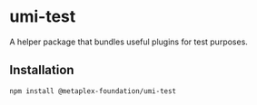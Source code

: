 # umi-test

A helper package that bundles useful plugins for test purposes.

## Installation

```sh
npm install @metaplex-foundation/umi-test
```
